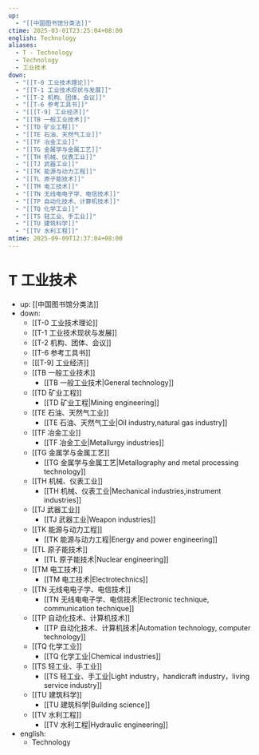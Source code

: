 ```yaml
---
up:
  - "[[中国图书馆分类法]]"
ctime: 2025-03-01T23:25:04+08:00
english: Technology
aliases:
  - T - Technology
  - Technology
  - 工业技术
down:
  - "[[T-0 工业技术理论]]"
  - "[[T-1 工业技术现状与发展]]"
  - "[[T-2 机构、团体、会议]]"
  - "[[T-6 参考工具书]]"
  - "[[[T-9] 工业经济]]"
  - "[[TB 一般工业技术]]"
  - "[[TD 矿业工程]]"
  - "[[TE 石油、天然气工业]]"
  - "[[TF 冶金工业]]"
  - "[[TG 金属学与金属工艺]]"
  - "[[TH 机械、仪表工业]]"
  - "[[TJ 武器工业]]"
  - "[[TK 能源与动力工程]]"
  - "[[TL 原子能技术]]"
  - "[[TM 电工技术]]"
  - "[[TN 无线电电子学、电信技术]]"
  - "[[TP 自动化技术、计算机技术]]"
  - "[[TQ 化学工业]]"
  - "[[TS 轻工业、手工业]]"
  - "[[TU 建筑科学]]"
  - "[[TV 水利工程]]"
mtime: 2025-09-09T12:37:04+08:00
---
```


# T 工业技术

- up: [[中国图书馆分类法]]
- down:
	- [[T-0 工业技术理论]]
	- [[T-1 工业技术现状与发展]]
	- [[T-2 机构、团体、会议]]
	- [[T-6 参考工具书]]
	- [[[T-9] 工业经济]]
	- [[TB 一般工业技术]]
		- [[TB 一般工业技术|General technology]]
	- [[TD 矿业工程]]
		- [[TD 矿业工程|Mining engineering]]
	- [[TE 石油、天然气工业]]
		- [[TE 石油、天然气工业|Oil industry,natural gas industry]]
	- [[TF 冶金工业]]
		- [[TF 冶金工业|Metallurgy industries]]
	- [[TG 金属学与金属工艺]]
		- [[TG 金属学与金属工艺|Metallography and metal processing technology]]
	- [[TH 机械、仪表工业]]
		- [[TH 机械、仪表工业|Mechanical industries,instrument industries]]
	- [[TJ 武器工业]]
		- [[TJ 武器工业|Weapon industries]]
	- [[TK 能源与动力工程]]
		- [[TK 能源与动力工程|Energy and power engineering]]
	- [[TL 原子能技术]]
		- [[TL 原子能技术|Nuclear engineering]]
	- [[TM 电工技术]]
		- [[TM 电工技术|Electrotechnics]]
	- [[TN 无线电电子学、电信技术]]
		- [[TN 无线电电子学、电信技术|Electronic technique, communication technique]]
	- [[TP 自动化技术、计算机技术]]
		- [[TP 自动化技术、计算机技术|Automation technology, computer technology]]
	- [[TQ 化学工业]]
		- [[TQ 化学工业|Chemical industries]]
	- [[TS 轻工业、手工业]]
		- [[TS 轻工业、手工业|Light industry，handicraft industry，living service industry]]
	- [[TU 建筑科学]]
		- [[TU 建筑科学|Building science]]
	- [[TV 水利工程]]
		- [[TV 水利工程|Hydraulic engineering]]
- english:
	- Technology
